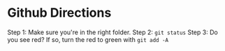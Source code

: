 # Github Directions

Step 1: Make sure you're in the right folder.
Step 2: `git status`
Step 3: Do you see red? If so, turn the red to green with `git add -A`



